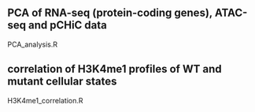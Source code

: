 ## PCA of RNA-seq (protein-coding genes), ATAC-seq and pCHiC data
PCA_analysis.R
 
## correlation of H3K4me1 profiles of WT and mutant cellular states
H3K4me1_correlation.R









